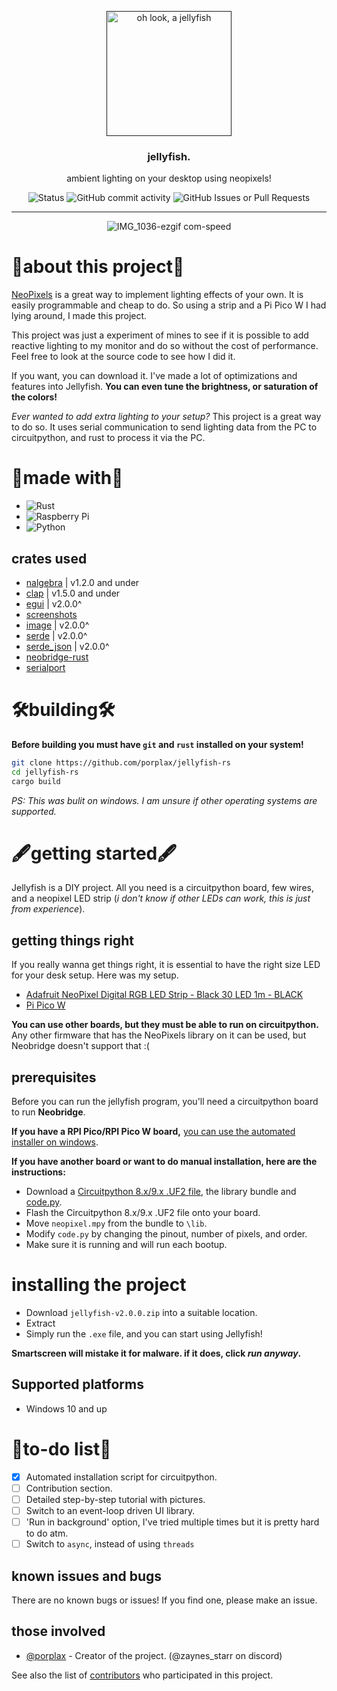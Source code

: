 <p align="center">
  <a href="" rel="noopener">
 <img width=200px height=200px src="https://u.cubeupload.com/ihavecandy/c77jellyfish.png" alt="oh look, a jellyfish"></a>
</p>

<h3 align="center">jellyfish.</h3>
<p align="center"> ambient lighting on your desktop using neopixels!
    <br>
</p>
<div align="center">

![Status](https://img.shields.io/badge/status-active-success.svg)
![GitHub commit activity](https://img.shields.io/github/commit-activity/m/porplax/jellyfish-rs?style=for-the-badge)
![GitHub Issues or Pull Requests](https://img.shields.io/github/issues/porplax/jellyfish-rs)

---

![IMG_1036-ezgif com-speed](https://github.com/porplax/jellyfish-rs/assets/66521670/bfba4df8-9ba1-43da-8313-4a69f154d7dc)
</div>

# 💫about this project💫

[NeoPixels](https://www.adafruit.com/category/168) is a great way to implement lighting effects of your own. It is easily programmable and cheap to do. So using a strip and a Pi Pico W I had lying around, I made this project.

This project was just a experiment of mines to see if it is possible to add reactive lighting to my monitor and do so without the cost of performance. Feel free to look at the source code to see how I did it.

If you want, you can download it. I've made a lot of optimizations and features into Jellyfish. **You can even tune the brightness, or saturation of the colors!**

*Ever wanted to add extra lighting to your setup?* This project is a great way to do so. It uses serial communication to send lighting data from the PC to circuitpython, and rust to process it via the PC.

# 🧰made with🧰

- ![Rust](https://img.shields.io/badge/rust-%23000000.svg?style=for-the-badge&logo=rust&logoColor=white)
- ![Raspberry Pi](https://img.shields.io/badge/-RaspberryPi-C51A4A?style=for-the-badge&logo=Raspberry-Pi)
- ![Python](https://img.shields.io/badge/python-3670A0?style=for-the-badge&logo=python&logoColor=ffdd54)

## crates used

- [nalgebra](https://github.com/dimforge/nalgebra) | v1.2.0 and under
- [clap](https://github.com/clap-rs/clap) | v1.5.0 and under
- [egui](https://github.com/emilk/egui) | v2.0.0^
- [screenshots](https://github.com/nashaofu/xcap)
- [image](https://github.com/image-rs/image) | v2.0.0^
- [serde](https://github.com/serde-rs/serde) | v2.0.0^
- [serde_json](https://github.com/serde-rs/json) | v2.0.0^
- [neobridge-rust](https://github.com/porplax/neobridge)
- [serialport](https://github.com/serialport/serialport-rs)

# 🛠️building🛠️

**Before building you must have `git` and `rust` installed on your system!**

```bash
git clone https://github.com/porplax/jellyfish-rs
cd jellyfish-rs
cargo build
```

*PS: This was bulit on windows. I am unsure if other operating systems are supported.*

# 🖋️getting started🖋️

Jellyfish is a DIY project. All you need is a circuitpython board, few wires, and a neopixel LED strip (*i don't know if other LEDs can work, this is just from experience*).

## getting things right

If you really wanna get things right, it is essential to have the right size LED for your desk setup. Here was my setup.

- [Adafruit NeoPixel Digital RGB LED Strip - Black 30 LED 1m - BLACK](https://www.adafruit.com/product/2552)
- [Pi Pico W](https://www.adafruit.com/product/5526)

**You can use other boards, but they must be able to run on circuitpython.** Any other firmware that has the NeoPixels library on it can be used, but Neobridge doesn't support that :(

## prerequisites

Before you can run the jellyfish program, you'll need a circuitpython board to run **Neobridge**.

**If you have a RPI Pico/RPI Pico W board,** [you can use the automated installer on windows](https://github.com/porplax/neobridge/raw/master/neobridge-install.py).

**If you have another board or want to do manual installation, here are the instructions:**

- Download a [Circuitpython 8.x/9.x .UF2 file](https://circuitpython.org/downloads), the library bundle and [code.py](https://github.com/porplax/neobridge/raw/master/src/neobridge/code.py).
- Flash the Circuitpython 8.x/9.x .UF2 file onto your board.
- Move `neopixel.mpy` from the bundle to `\lib`.
- Modify `code.py` by changing the pinout, number of pixels, and order.
- Make sure it is running and will run each bootup.

# installing the project

- Download `jellyfish-v2.0.0.zip` into a suitable location.
- Extract
- Simply run the `.exe` file, and you can start using Jellyfish!

**Smartscreen will mistake it for malware. if it does, click *run anyway*.**

## Supported platforms

- Windows 10 and up

# 📃to-do list📃

- [X] Automated installation script for circuitpython.
- [ ] Contribution section.
- [ ] Detailed step-by-step tutorial with pictures.
- [ ] Switch to an event-loop driven UI library.
- [ ] 'Run in background' option, I've tried multiple times but it is pretty hard to do atm. 
- [ ] Switch to `async`, instead of using `threads`

## known issues and bugs

There are no known bugs or issues! If you find one, please make an issue.

## those involved

- [@porplax](https://github.com/porplax) - Creator of the project. (@zaynes_starr on discord)

See also the list of [contributors](https://github.com/porplax/jellyfish-rs/contributors) who participated in this project.
